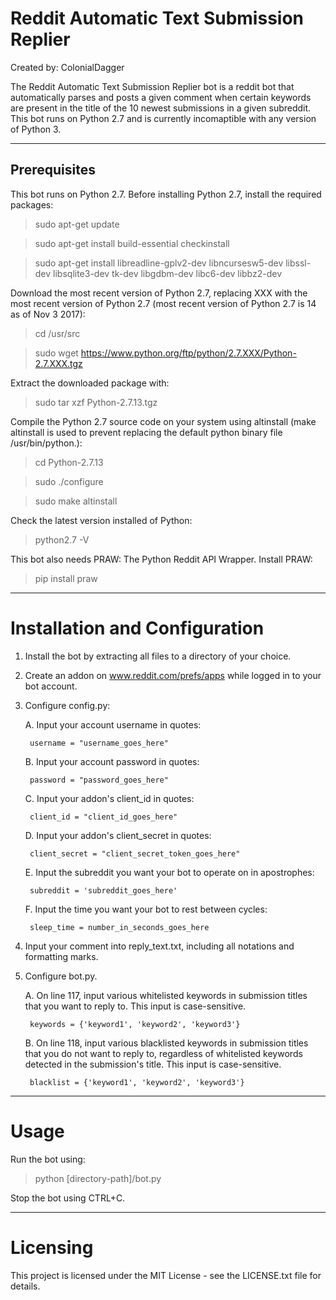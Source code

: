 # Reddit Automatic Text Submission Replier

Created by: ColonialDagger

The Reddit Automatic Text Submission Replier bot is a reddit bot that automatically parses and posts a given comment when certain keywords are present in the title of the 10 newest submissions in a given subreddit. This bot runs on Python 2.7 and is currently incomaptible with any version of Python 3.

---

## Prerequisites

This bot runs on Python 2.7. Before installing Python 2.7, install the required packages:

> sudo apt-get update

> sudo apt-get install build-essential checkinstall

> sudo apt-get install libreadline-gplv2-dev libncursesw5-dev libssl-dev libsqlite3-dev tk-dev libgdbm-dev libc6-dev libbz2-dev

Download the most recent version of Python 2.7, replacing XXX with the most recent version of Python 2.7
(most recent version of Python 2.7 is 14 as of Nov 3 2017):

> cd /usr/src

> sudo wget https://www.python.org/ftp/python/2.7.XXX/Python-2.7.XXX.tgz

Extract the downloaded package with:

> sudo tar xzf Python-2.7.13.tgz

Compile the Python 2.7 source code on your system using altinstall (make altinstall is used to prevent replacing the default python binary file /usr/bin/python.):

> cd Python-2.7.13

> sudo ./configure

> sudo make altinstall

Check the latest version installed of Python:

> python2.7 -V

This bot also needs PRAW: The Python Reddit API Wrapper. Install PRAW:

> pip install praw

---

# Installation and Configuration

1. Install the bot by extracting all files to a directory of your choice.

2. Create an addon on www.reddit.com/prefs/apps while logged in to your bot account.

3. Configure config.py:

	A. Input your account username in quotes:
	
		username = "username_goes_here"
		
	B. Input your account password in quotes:
	
		password = "password_goes_here"
		
	C. Input your addon's client_id in quotes:
	
		client_id = "client_id_goes_here"
		
	D. Input your addon's client_secret in quotes:
	
		client_secret = "client_secret_token_goes_here"
		
	E. Input the subreddit you want your bot to operate on in apostrophes:
	
		subreddit = 'subreddit_goes_here'
		
	F. Input the time you want your bot to rest between cycles:
	
		sleep_time = number_in_seconds_goes_here
		
4. Input your comment into reply_text.txt, including all notations and formatting marks.

5. Configure bot.py.

	A. On line 117, input various whitelisted keywords in submission titles that you want to reply to. This input is case-sensitive.
	   
		keywords = {'keyword1', 'keyword2', 'keyword3'}
		
	B. On line 118, input various blacklisted keywords in submission titles that you do not want to reply to, regardless of whitelisted keywords detected in the submission's title. This input is case-sensitive.
	   
		blacklist = {'keyword1', 'keyword2', 'keyword3'}

---

# Usage

Run the bot using:

> python [directory-path]/bot.py

Stop the bot using CTRL+C.

---

# Licensing

This project is licensed under the MIT License - see the LICENSE.txt file for details.
